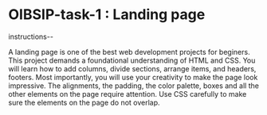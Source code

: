 # OIBSIP-task-1  :  Landing page


instructions--

A landing page is one of the best web development projects for beginers. This project demands a foundational understanding of HTML and CSS. You will learn how to add columns, divide sections, arrange items, and headers, footers. Most importantly, you will use your creativity to make the page look impressive. The alignments, the padding, the color palette, boxes and all the other elements on the page require attention. Use CSS carefully to make sure the elements on the page do not overlap.
